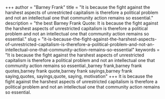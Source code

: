 +++
author = "Barney Frank"
title = "It is because the fight against the harshest aspects of unrestricted capitalism is therefore a political problem and not an intellectual one that community action remains so essential."
description = "the best Barney Frank Quote: It is because the fight against the harshest aspects of unrestricted capitalism is therefore a political problem and not an intellectual one that community action remains so essential."
slug = "it-is-because-the-fight-against-the-harshest-aspects-of-unrestricted-capitalism-is-therefore-a-political-problem-and-not-an-intellectual-one-that-community-action-remains-so-essential"
keywords = "It is because the fight against the harshest aspects of unrestricted capitalism is therefore a political problem and not an intellectual one that community action remains so essential.,barney frank,barney frank quotes,barney frank quote,barney frank sayings,barney frank saying,quotes, sayings,quote, saying, motivation"
+++
It is because the fight against the harshest aspects of unrestricted capitalism is therefore a political problem and not an intellectual one that community action remains so essential.
